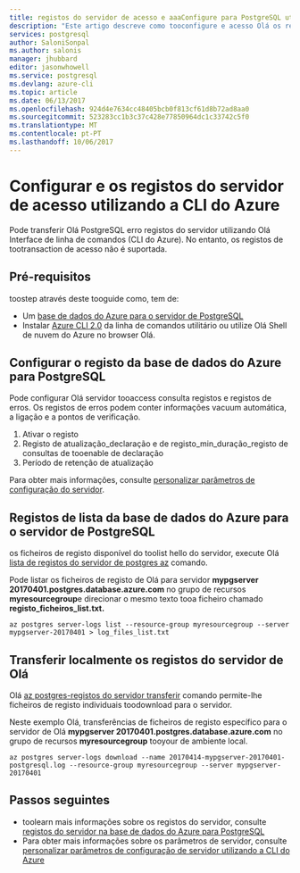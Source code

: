 ```yaml
---
title: registos do servidor de acesso e aaaConfigure para PostgreSQL utilizando a CLI do Azure | Microsoft Docs
description: "Este artigo descreve como tooconfigure e acesso Olá os registos do servidor na base de dados do Azure para PostgreSQL utilizando a linha de comandos da CLI do Azure."
services: postgresql
author: SaloniSonpal
ms.author: salonis
manager: jhubbard
editor: jasonwhowell
ms.service: postgresql
ms.devlang: azure-cli
ms.topic: article
ms.date: 06/13/2017
ms.openlocfilehash: 924d4e7634cc48405bcb0f813cf61d8b72ad8aa0
ms.sourcegitcommit: 523283cc1b3c37c428e77850964dc1c33742c5f0
ms.translationtype: MT
ms.contentlocale: pt-PT
ms.lasthandoff: 10/06/2017
---
```

# <a name="configure-and-access-server-logs-using-azure-cli"></a>Configurar e os registos do servidor de acesso utilizando a CLI do Azure
Pode transferir Olá PostgreSQL erro registos do servidor utilizando Olá Interface de linha de comandos (CLI do Azure). No entanto, os registos de tootransaction de acesso não é suportada. 

## <a name="prerequisites"></a>Pré-requisitos
toostep através deste tooguide como, tem de:
- Um [base de dados do Azure para o servidor de PostgreSQL](quickstart-create-server-database-azure-cli.md)
- Instalar [Azure CLI 2.0](/cli/azure/install-azure-cli) da linha de comandos utilitário ou utilize Olá Shell de nuvem do Azure no browser Olá.

## <a name="configure-logging-for-azure-database-for-postgresql"></a>Configurar o registo da base de dados do Azure para PostgreSQL
Pode configurar Olá servidor tooaccess consulta registos e registos de erros. Os registos de erros podem conter informações vacuum automática, a ligação e a pontos de verificação.
1. Ativar o registo
2. Registo de atualização\_declaração e de registo\_min\_duração\_registo de consultas de tooenable de declaração
3. Período de retenção de atualização

Para obter mais informações, consulte [personalizar parâmetros de configuração do servidor](howto-configure-server-parameters-using-cli.md).

## <a name="list-logs-for-azure-database-for-postgresql-server"></a>Registos de lista da base de dados do Azure para o servidor de PostgreSQL
os ficheiros de registo disponível do toolist hello do servidor, execute Olá [lista de registos do servidor de postgres az](/cli/azure/postgres/server-logs#list) comando.

Pode listar os ficheiros de registo de Olá para servidor **mypgserver 20170401.postgres.database.azure.com** no grupo de recursos **myresourcegroup**e direcionar o mesmo texto tooa ficheiro chamado **registo\_ficheiros\_list.txt.**
```azurecli-interactive
az postgres server-logs list --resource-group myresourcegroup --server mypgserver-20170401 > log_files_list.txt
```
## <a name="download-logs-locally-from-hello-server"></a>Transferir localmente os registos do servidor de Olá
Olá [az postgres-registos do servidor transferir](/cli/azure/postgres/server-logs#download) comando permite-lhe ficheiros de registo individuais toodownload para o servidor. 

Neste exemplo Olá, transferências de ficheiros de registo específico para o servidor de Olá **mypgserver 20170401.postgres.database.azure.com** no grupo de recursos **myresourcegroup** tooyour de ambiente local.
```azurecli-interactive
az postgres server-logs download --name 20170414-mypgserver-20170401-postgresql.log --resource-group myresourcegroup --server mypgserver-20170401
```
## <a name="next-steps"></a>Passos seguintes
- toolearn mais informações sobre os registos do servidor, consulte [registos do servidor na base de dados do Azure para PostgreSQL](concepts-server-logs.md)
- Para obter mais informações sobre os parâmetros de servidor, consulte [personalizar parâmetros de configuração de servidor utilizando a CLI do Azure](howto-configure-server-parameters-using-cli.md)
